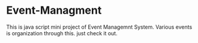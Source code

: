 # Event-Managment

This is java script mini project of Event Managemnt System.
Various events is organization through this.
just check it out.
